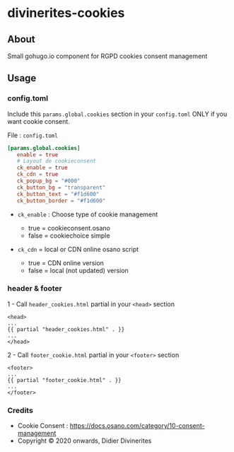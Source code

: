 # divinerites-cookies

## About

Small gohugo.io component for RGPD cookies consent management

## Usage

### config.toml

Include this `params.global.cookies` section in your `config.toml` ONLY if you want cookie consent.

File : `config.toml`

```toml
[params.global.cookies]
   enable = true
   # Layout de cookieconsent
   ck_enable = true
   ck_cdn = true
   ck_popup_bg = "#000"
   ck_button_bg = "transparent"
   ck_button_text = "#f1d600"
   ck_button_border = "#f1d600"
```

- `ck_enable` : Choose type of cookie management
  - true  = cookieconsent.osano
  - false = cookiechoice simple

- `ck_cdn` = local or CDN online osano script
  - true = CDN online version
  - false = local (not updated) version

### header & footer

1 - Call `header_cookies.html` partial in your `<head>` section

```go-html-template
<head>
...
{{ partial "header_cookies.html" . }}
...
</head>
```

2 - Call `footer_cookie.html` partial in your `<footer>` section

```go-html-template
<footer>
...
{{ partial "footer_cookie.html" . }}
...
</footer>
```

### Credits

- Cookie Consent : https://docs.osano.com/category/10-consent-management
- Copyright © 2020 onwards, Didier Divinerites
